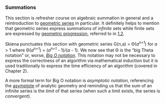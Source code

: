 ### Summations

This section is refresher course on algebraic summation in general and a reintroduction to [geometric series](https://en.wikipedia.org/wiki/Geometric_series) in particular. It definitely helps to mention that geometric series express summations of _infinite_ sets while finite sets are expressed by [geometric progression](https://en.wikipedia.org/wiki/Geometric_progression), referred to in [1.2](./1.2.md).

Skiena punctuates this section with geometric series G(n,a) = Θ(_a<sup>n+1</sup>_) for _a_ > 1 where Θ(_a<sup>n+1</sup>_) = (_a<sup>n+1</sup>_ - 1)/(_a_ - 1). We now see that Θ is the “big Theta notation” or, worse, _[Big O notation](https://en.wikipedia.org/wiki/Big_O_notation)_. This notation may not be necessary to express the correctness of an algorithm via mathematical induction but it is used traditionally to express the time efficiency of an algorithm (covered in Chapter 2).

A more formal term for Big O notation is _asymptotic notation_, referencing the [asymptote](https://en.wikipedia.org/wiki/Asymptote) of analytic geometry and reminding us that the sum of an infinite series is the _limit_ of that series (when such a limit exists, the series is _convergent_).